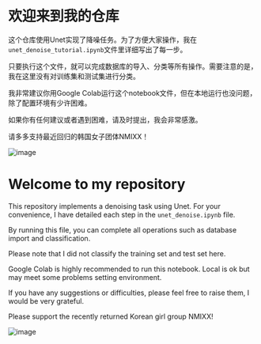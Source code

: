 # 欢迎来到我的仓库

这个仓库使用Unet实现了降噪任务。为了方便大家操作，我在`unet_denoise_tutorial.ipynb`文件里详细写出了每一步。

只要执行这个文件，就可以完成数据库的导入、分类等所有操作。需要注意的是，我在这里没有对训练集和测试集进行分类。

我非常建议你用Google Colab运行这个notebook文件，但在本地运行也没问题，除了配置环境有少许困难。

如果你有任何建议或者遇到困难，请及时提出，我会非常感激。

请多多支持最近回归的韩国女子团体NMIXX！

![image](https://github.com/lgy112112/Unet_Denoise_with_Tutorial/assets/144128974/f4858b47-e072-4b21-a68b-18123950c6c9)


# Welcome to my repository



This repository implements a denoising task using Unet. For your convenience, I have detailed each step in the `unet_denoise.ipynb` file. 

By running this file, you can complete all operations such as database import and classification. 

Please note that I did not classify the training set and test set here.

Google Colab is highly recommended to run this notebook. Local is ok but may meet some problems setting environment.

If you have any suggestions or difficulties, please feel free to raise them, I would be very grateful.

Please support the recently returned Korean girl group NMIXX!

![image](https://github.com/lgy112112/Unet_Denoise_with_Tutorial/assets/144128974/35f215f4-ad9d-43ca-bdf8-c2784abad69f)


